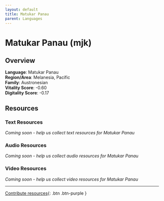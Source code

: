```yaml
---
layout: default
title: Matukar Panau
parent: Languages
---
```


# Matukar Panau (mjk)

## Overview

**Language**: Matukar Panau  
**Region/Area**: Melanesia, Pacific  
**Family**: Austronesian  
**Vitality Score**: -0.60  
**Digitality Score**: -0.17  

## Resources

### Text Resources
*Coming soon - help us collect text resources for Matukar Panau*

### Audio Resources
*Coming soon - help us collect audio resources for Matukar Panau*

### Video Resources
*Coming soon - help us collect video resources for Matukar Panau*

---

[Contribute resources](https://fairtrain.github.io/){: .btn .btn-purple }
